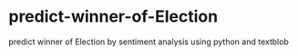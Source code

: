 # predict-winner-of-Election
predict winner of Election by sentiment analysis using python and textblob 
